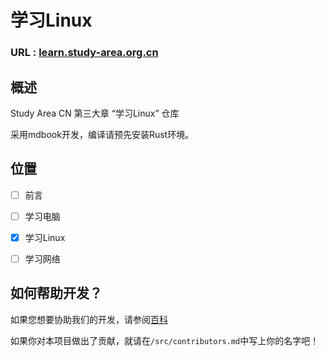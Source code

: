# 学习Linux

### URL : [learn.study-area.org.cn](https://learn.study-area.org.cn)

## 概述

Study Area CN 第三大章 “学习Linux” 仓库

采用mdbook开发，编译请预先安装Rust环境。

## 位置

- [ ] 前言

- [ ] 学习电脑

- [X] 学习Linux

- [ ] 学习网络

## 如何帮助开发？

如果您想要协助我们的开发，请参阅[百科](https://git.hmtsai.cn/study-area-cn/study-area-cn/wiki)

如果你对本项目做出了贡献，就请在`/src/contributors.md`中写上你的名字吧！
